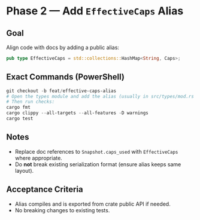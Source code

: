 # Phase 2 — Add `EffectiveCaps` Alias

## Goal
Align code with docs by adding a public alias:
```rust
pub type EffectiveCaps = std::collections::HashMap<String, Caps>;
```

## Exact Commands (PowerShell)
```powershell
git checkout -b feat/effective-caps-alias
# Open the types module and add the alias (usually in src/types/mod.rs or similar)
# Then run checks:
cargo fmt
cargo clippy --all-targets --all-features -D warnings
cargo test
```

## Notes
- Replace doc references to `Snapshot.caps_used` with `EffectiveCaps` where appropriate.
- Do **not** break existing serialization format (ensure alias keeps same layout).

## Acceptance Criteria
- Alias compiles and is exported from crate public API if needed.
- No breaking changes to existing tests.
